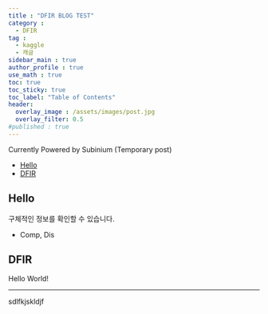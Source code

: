 ```yaml
---
title : "DFIR BLOG TEST"
category :
  - DFIR
tag :
  - kaggle
  - 캐글
sidebar_main : true
author_profile : true
use_math : true
toc: true
toc_sticky: true
toc_label: "Table of Contents"
header:
  overlay_image : /assets/images/post.jpg
  overlay_filter: 0.5
#published : true
---
```

Currently Powered by Subinium (Temporary post)


- [Hello](#hello)
- [DFIR](#dfir)



## Hello
 구체적인 정보를 확인할 수 있습니다.

- Comp, Dis

## DFIR
 Hello World!

---

sdlfkjskldjf
